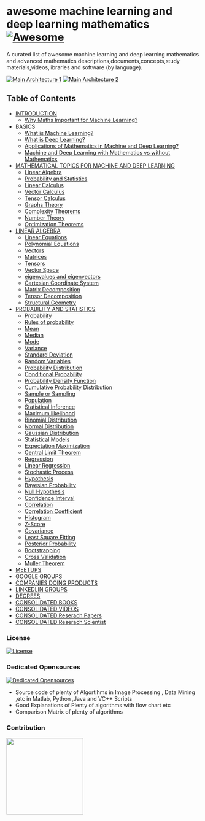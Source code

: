 # awesome machine learning and deep learning mathematics [![Awesome](https://cdn.rawgit.com/sindresorhus/awesome/d7305f38d29fed78fa85652e3a63e154dd8e8829/media/badge.svg)](https://github.com/sindresorhus/awesome)

A curated list of awesome machine learning and deep learning mathematics and advanced mathematics descriptions,documents,concepts,study materials,videos,libraries and software (by language).

[![Main Architecture 1](https://image.slidesharecdn.com/machinelearningwithapachemahout-120216160514-phpapp02/95/machine-learning-with-apache-mahout-15-728.jpg?cb=1329409119)](https://ocw.mit.edu/courses/mathematics/18-657-mathematics-of-machine-learning-fall-2015/)
[![Main Architecture 2](https://whatsthebigdata.files.wordpress.com/2017/03/machinelearning_mathtopics.png?w=640)](https://ocw.mit.edu/courses/mathematics/18-657-mathematics-of-machine-learning-fall-2015/)                        

## Table of Contents

<!-- MarkdownTOC depth=4 -->

- [INTRODUCTION](#introduction)
    - [Why Maths Important for Machine Learning?](#introduction-why-maths)
- [BASICS](#basics)
    - [What is Machine Learning?](#basics-what-machinelearning)
    - [What is Deep Learning?](#basics-what-deeplearning)
    - [Applications of Mathematics in Machine and Deep Learning?](#basics-what-topological-quantum-computing)
    - [Machine and Deep Learning with Mathematics vs without Mathematics](#basics-mathematics-nonmathematics-vs) 
- [MATHEMATICAL TOPICS FOR MACHINE AND DEEP LEARNING](#mathematicaltopics)
    - [Linear Algebra](#mathematicaltopics-linear-algebra)
    - [Probability and Statistics](#mathematicaltopics-probability-statistics)
    - [Linear Calculus](#mathematicaltopics-linear-calculus)
    - [Vector Calculus](#mathematicaltopics-vector-calculus)
    - [Tensor Calculus](#mathematicaltopics-tensor-calculus)
    - [Graphs Theory](#mathematicaltopics-graphs-theory)
    - [Complexity Theorems](#mathematicaltopics-complexity-theorems)
    - [Number Theory](#mathematicaltopics-number-theory)
    - [Optimization Theorems](#mathematicaltopics-optimizationtheorems)
- [LINEAR ALGEBRA](#mathematicallinearalgebra)
    - [Linear Equations](#mathematicallinearalgebra-linearequations)
    - [Polynomial Equations](#mathematicallinearalgebra-polynomialequations)
    - [Vectors](#mathematicallinearalgebra-vectors)             
    - [Matrices](#mathematicallinearalgebra-matrices)
    - [Tensors](#mathematicallinearalgebra-tensors)
    - [Vector Space](#mathematicallinearalgebra-vectorspace)
    - [eigenvalues and eigenvectors](#mathematicallinearalgebra-eigen)
    - [Cartesian Coordinate System](#mathematicallinearalgebra-cartesian)
    - [Matrix Decomposition](#mathematicallinearalgebra-matrixdecomposition)
    - [Tensor Decomposition](#mathematicallinearalgebra-tensordecomposition)
    - [Structural Geometry](#mathematicallinearalgebra-structural-geometry)
- [PROBABILITY AND STATISTICS](#mathematicalprobabilitystatistics)
    - [Probability](#mathematicalprobabilitystatistics-probability)
    - [Rules of probability](#mathematicalprobabilitystatistics-rulesprobability)
    - [Mean](#mathematicalprobabilitystatistics-mean)
    - [Median](#mathematicalprobabilitystatistics-median)
    - [Mode](#mathematicalprobabilitystatistics-mode)                 
    - [Variance](#mathematicalprobabilitystatistics-variance)
    - [Standard Deviation](#mathematicalprobabilitystatistics-standarddeviation)
    - [Random Variables](#mathematicalprobabilitystatistics-randomvariables)
    - [Probability Distribution](#mathematicalprobabilitystatistics-probabilitydistribution)
    - [Conditional Probability](#mathematicalprobabilitystatistics-conditionalprobability)
    - [Probability Density Function](#mathematicalprobabilitystatistics-probabilitydensityfunction)
    - [Cumulative Probability Distribution](#mathematicalprobabilitystatistics-cumulativeprobabilitydistribution)
    - [Sample or Sampling](#mathematicalprobabilitystatistics-sampling)
    - [Population](#mathematicalprobabilitystatistics-population)
    - [Statistical Inference](#mathematicalprobabilitystatistics-statisticalinference)
    - [Maximum likelihood](#mathematicalprobabilitystatistics-maximumlikelihood)
    - [Binomial Distribution](#mathematicalprobabilitystatistics-binomial)
    - [Normal Distribution](#mathematicalprobabilitystatistics-normal)
    - [Gaussian Distribution](#mathematicalprobabilitystatistics-gaussian)
    - [Statistical Models](#mathematicalprobabilitystatistics-statisticalmodels)
    - [Expectation Maximization](#mathematicalprobabilitystatistics-expectationmaximization)
    - [Central Limit Theorem](#mathematicalprobabilitystatistics-centrallimittheorem)
    - [Regression](#mathematicalprobabilitystatistics-regression)
    - [Linear Regression](#mathematicalprobabilitystatistics-linearregression)
    - [Stochastic Process](#mathematicalprobabilitystatistics-stochasticprocess)
    - [Hypothesis](#mathematicalprobabilitystatistics-hypothesis)
    - [Bayesian Probability](#mathematicalprobabilitystatistics-bayesian)
    - [Null Hypothesis](#mathematicalprobabilitystatistics-nullhypothesis)
    - [Confidence Interval](#mathematicalprobabilitystatistics-confidenceinterval)
    - [Correlation](#mathematicalprobabilitystatistics-correlation)
    - [Correlation Coefficient](#mathematicalprobabilitystatistics-correlationcoefficient)
    - [Histogram](#mathematicalprobabilitystatistics-histogram)
    - [Z-Score](#mathematicalprobabilitystatistics-zscore)
    - [Covariance](#mathematicalprobabilitystatistics-covariance)
    - [Least Square Fitting](#mathematicalprobabilitystatistics-leastsquarefitting)
    - [Posterior Probability](#mathematicalprobabilitystatistics-posteriorprobability)
    - [Bootstrapping](#mathematicalprobabilitystatistics-bootstrapping)
    - [Cross Validation](#mathematicalprobabilitystatistics-crossvalidation)
    - [Muller Theorem](#mathematicalprobabilitystatistics-mullertheorem)
- [MEETUPS](#mathematicalmeetups)
- [GOOGLE GROUPS](#mathematicalgroups)
- [COMPANIES DOING PRODUCTS](#mathematicalcompanies)
- [LINKEDLIN GROUPS](#mathematicallinkedlin)
- [DEGREES](#mathematicaldegrees)
- [CONSOLIDATED BOOKS](#mathematicalconsolidatedbooks)
- [CONSOLIDATED VIDEOS](#mathematicalconsolidatedvideos)
- [CONSOLIDATED Reserach Papers](#mathematicalconsolidatedresearchpapers)
- [CONSOLIDATED Reserach Scientist](#mathematicalconsolidatedresearchscientist)
                                                                   

<!-- /MarkdownTOC -->

### License

[![License](http://mirrors.creativecommons.org/presskit/buttons/88x31/svg/cc-zero.svg)](https://github.com/krishnakumarsekar/awesome-quantum-machine-learning/blob/master/LICENCE)

### Dedicated Opensources

[![Dedicated Opensources](http://livingintown.com/wp-content/uploads/sites/1112/2015/03/coming-soon-small.jpg)]()
                                                                  
* Source code of plenty of Algortihms in Image Processing , Data Mining ,etc in Matlab, Python ,Java and VC++ Scripts
* Good Explanations of Plenty of algorithms with flow chart etc
* Comparison Matrix of plenty of algorithms

### Contribution

<a href="https://github.com/krishnakumarsekar/awesome-quantum-machine-learning/blob/master/contribution.md"><img src="http://comps.canstockphoto.com/can-stock-photo_csp23653568.jpg" align="left" height="200" width="200"></a>
